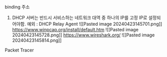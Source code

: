 binding 주소
1. DHCP 서버는 반드시 서비스하는 네트워크 대역 중 하나의 IP를 고정 IP로 설정되어야함.
예외 : DHCP Relay Agent
![[Pasted image 20240423145701.png]]
https://www.winpcap.org/install/default.htm
![[Pasted image 20240423145728.png]]
https://www.wireshark.org/
![[Pasted image 20240423145814.png]]

Packet Tracer
